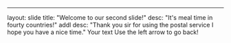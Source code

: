---
layout: slide
title: "Welcome to our second slide!"
desc: "It's meal time in fourty countries!"
addl desc: "Thank you sir for using the postal service I hope you have a nice time."
Your text
Use the left arrow to go back!
